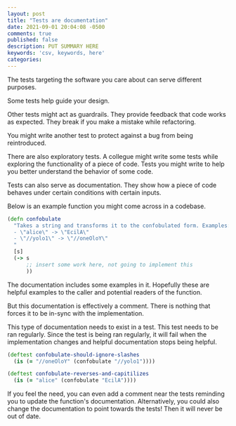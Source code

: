 ```yaml
---
layout: post
title: "Tests are documentation"
date: 2021-09-01 20:04:08 -0500
comments: true
published: false
description: PUT SUMMARY HERE 
keywords: 'csv, keywords, here'
categories: 
---
```


The tests targeting the software you care about can serve different purposes.

Some tests help guide your design.

Other tests might act as guardrails.
They provide feedback that code works as expected.
They break if you make a mistake while refactoring.

You might write another test to protect against a bug from being reintroduced.

There are also exploratory tests.
A collegue might write some tests while exploring the functionality of a piece of code.
Tests you might write to help you better understand the behavior of some code.

Tests can also serve as documentation.
They show how a piece of code behaves under certain conditions with certain inputs.

Below is an example function you might come across in a codebase.

```clojure
(defn confobulate
  "Takes a string and transforms it to the confobulated form. Examples:
  - \"alice\" -> \"EcilA\"
  - \"//yolo1\" -> \"//oneOloY\"
  "
  [s]
  (-> s
      ;; insert some work here, not going to implement this
      ))
```

The documentation includes some examples in it.
Hopefully these are helpful examples to the caller and potential readers of the function.

But this documentation is effectively a comment.
There is nothing that forces it to be in-sync with the implementation.

This type of documentation needs to exist in a test.
This test needs to be ran regularly.
Since the test is being ran regularly, it will fail when the implementation changes and helpful documentation stops being helpful.

```clojure
(deftest confobulate-should-ignore-slashes
  (is (= "//oneOloY" (confobulate "//yolo1"))))

(deftest confobulate-reverses-and-capitilizes
  (is (= "alice" (confobulate "EcilA"))))
```

If you feel the need, you can even add a comment near the tests reminding you to update the function's documentation.
Alternatively, you could also change the documentation to point towards the tests!
Then it will never be out of date.
